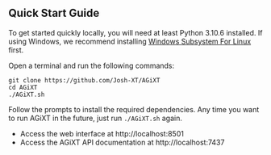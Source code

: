 ## Quick Start Guide

To get started quickly locally, you will need at least Python 3.10.6 installed.  If using Windows, we recommend installing [Windows Subsystem For Linux](https://learn.microsoft.com/en-us/windows/wsl/install) first.

Open a terminal and run the following commands:

```
git clone https://github.com/Josh-XT/AGiXT
cd AGiXT
./AGiXT.sh
```

Follow the prompts to install the required dependencies.  Any time you want to run AGiXT in the future, just run `./AGiXT.sh` again.

- Access the web interface at http://localhost:8501
- Access the AGiXT API documentation at http://localhost:7437
